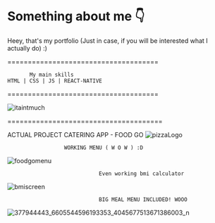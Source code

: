 # Something about me 👇
Heey, that's my portfolio (Just in case, if you will be interested what I actually do) :)

=====================================

           My main skills
    HTML | CSS | JS | REACT-NATIVE


=====================================


![itaintmuch](https://github.com/pogromcakaszy/ReactNativePortfolio/assets/104156848/5d0a2e1b-769a-4876-b3dc-63d2ff1e06c7)


======================================


ACTUAL PROJECT
CATERING APP - FOOD GO
![pizzaLogo](https://github.com/pogromcakaszy/ReactNativePortfolio/assets/104156848/b1789661-0a43-41d7-b677-223eedd478f7)

                      WORKING MENU ( W O W ) :D

![foodgomenu](https://github.com/pogromcakaszy/ReactNativePortfolio/assets/104156848/c6d014a4-94d5-444a-96ba-563583ad0c2a)

                                 Even working bmi calculator 

![bmiscreen](https://github.com/pogromcakaszy/ReactNativePortfolio/assets/104156848/49119365-79c7-4c81-bdc8-bb8cb87e50aa)


                                 BIG MEAL MENU INCLUDED! WOOO 





![377944443_6605544596193353_4045677513671386003_n](https://github.com/pogromcakaszy/ReactNativePortfolio/assets/104156848/67829a46-b1b3-44da-8aa6-3ec909f8a942)



